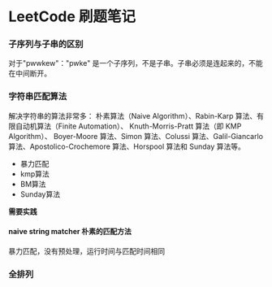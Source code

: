 
# LeetCode 刷题笔记

### 子序列与子串的区别
对于"pwwkew"："pwke" 是一个子序列，不是子串。子串必须是连起来的，不能在中间断开。


### 字符串匹配算法
解决字符串的算法非常多：
朴素算法（Naive Algorithm）、Rabin-Karp 算法、有限自动机算法（Finite Automation）、 Knuth-Morris-Pratt 算法（即 KMP Algorithm）、
Boyer-Moore 算法、Simon 算法、Colussi 算法、Galil-Giancarlo 算法、Apostolico-Crochemore 算法、Horspool 算法和 Sunday 算法等。
    

* 暴力匹配
* kmp算法
* BM算法
* Sunday算法

**需要实践**

#### naive string matcher 朴素的匹配方法
暴力匹配，没有预处理，运行时间与匹配时间相同



### 全排列






